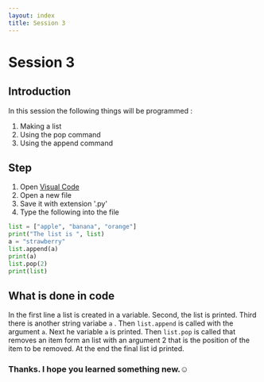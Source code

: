 ```yaml
---
layout: index
title: Session 3
---
```


# Session 3
## Introduction
In this session the following things will be programmed :
1. Making a list
2. Using the pop command
3. Using the append command 
## Step
1.  Open [Visual Code](https://code.visualstudio.com/)
2. Open a new file
3. Save it with extension '.py' 
4. Type the following into the file
 
```python
list = ["apple", "banana", "orange"]
print("The list is ", list)
a = "strawberry"
list.append(a)
print(a)
list.pop(2)
print(list)
```
## What is done in code
In the first line a list is created in a variable. Second, the list is printed. Third there is another string variabe ```a``` . Then ```list.append``` is called with the argument ```a```. Next he variable ```a``` is printed. Then ```list.pop``` is called that removes an item form an list with an argument 2 that is the position of the item to be removed. At the end the final list id printed.
### Thanks. I hope you learned something new.☺ 
 
 
 
 
 
 
 
 
 
 
 

                    
                    
